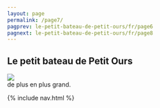 ```yaml
---
layout: page
permalink: /page7/
pagprev: le-petit-bateau-de-petit-ours/fr/page6
pagnext: le-petit-bateau-de-petit-ours/fr/page8
---
```


## Le petit bateau de Petit Ours

<img src="{{ site.baseurl }}/img/le-petit-bateau-de-petit-ours/page7.jpg"/>

<div class="childbook-text">
de plus en plus grand.
</div>

{% include nav.html %}
